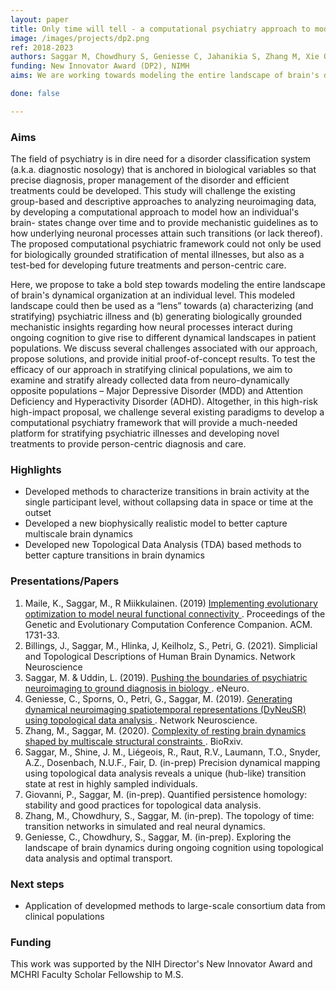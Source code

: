 ```yaml
---
layout: paper
title: Only time will tell - a computational psychiatry approach to model temporal transitions in brain activity as a lens towards developing better diagnostic nosology for psychiatric illness
image: /images/projects/dp2.png
ref: 2018-2023
authors: Saggar M, Chowdhury S, Geniesse C, Jahanikia S, Zhang M, Xie O, Maile K, Sun Y, Gajawelli N, Booras A, Quah S 
funding: New Innovator Award (DP2), NIMH
aims: We are working towards modeling the entire landscape of brain's dynamical organization at an individual level. This modeled landscape could then be used as a “lens” towards (a) characterizing (and stratifying) psychiatric illness and (b) generating biologically grounded mechanistic insights regarding how neural processes interact during ongoing cognition to give rise to different dynamical landscapes in patient populations.

done: false

---
```


### Aims

The field of psychiatry is in dire need for a disorder classification system (a.k.a. diagnostic nosology) that is anchored in biological variables so that precise diagnosis, proper management of the disorder and efficient treatments could be developed. This study will challenge the existing group-based and descriptive approaches to analyzing neuroimaging data, by developing a computational approach to model how an individual's brain- states change over time and to provide mechanistic guidelines as to how underlying neuronal processes attain such transitions (or lack thereof). The proposed computational psychiatric framework could not only be used for biologically grounded stratification of mental illnesses, but also as a test-bed for developing future treatments and person-centric care.

Here, we propose to take a bold step towards modeling the entire landscape of brain's dynamical organization at an individual level. This modeled landscape could then be used as a “lens” towards (a) characterizing (and stratifying) psychiatric illness and (b) generating biologically grounded mechanistic insights regarding how neural processes interact during ongoing cognition to give rise to different dynamical landscapes in patient populations. We discuss several challenges associated with our approach, propose solutions, and provide initial proof-of-concept results. To test the efficacy of our approach in stratifying clinical populations, we aim to examine and stratify already collected data from neuro-dynamically opposite populations – Major Depressive Disorder (MDD) and Attention Deficiency and Hyperactivity Disorder (ADHD). Altogether, in this high-risk high-impact proposal, we challenge several existing paradigms to develop a computational psychiatry framework that will provide a much-needed platform for stratifying psychiatric illnesses and developing novel treatments to provide person-centric diagnosis and care.

### Highlights

- Developed methods to characterize transitions in brain activity at the single participant level, without collapsing data in space or time at the outset
- Developed a new biophysically realistic model to better capture multiscale brain dynamics
- Developed new Topological Data Analysis (TDA) based methods to better capture transitions in brain dynamics

### Presentations/Papers
1. Maile, K., Saggar, M., R Miikkulainen. (2019) <a href="https://dl.acm.org/doi/abs/10.1145/3319619.3326826"> Implementing evolutionary optimization to model neural functional connectivity </a>. Proceedings of the Genetic and Evolutionary Computation Conference Companion. ACM. 1731-33.  
2. Billings, J., Saggar, M., Hlinka, J, Keilholz, S., Petri, G. (2021). Simplicial and Topological Descriptions of Human Brain Dynamics. Network Neuroscience
3. Saggar, M. & Uddin, L. (2019). <a href="http://dx.doi.org/10.1523/ENEURO.0384-19.2019">Pushing the boundaries of psychiatric neuroimaging to ground diagnosis in biology </a>. eNeuro.   
4. Geniesse, C., Sporns, O., Petri, G., Saggar, M. (2019). <a href="http://dx.doi.org/10.1162/netn_a_00093">Generating dynamical neuroimaging spatiotemporal representations (DyNeuSR) using topological data analysis </a>. Network Neuroscience. 
5. Zhang, M., Saggar, M. (2020). <a href="https://www.biorxiv.org/content/10.1101/2020.05.14.097196v2"> Complexity of resting brain dynamics shaped by multiscale structural constraints </a>. BioRxiv.
6. Saggar, M., Shine, J. M., Liégeois, R., Raut, R.V., Laumann, T.O., Snyder, A.Z., Dosenbach, N.U.F., Fair, D. (in-prep) Precision dynamical mapping using topological data analysis reveals a unique (hub-like) transition state at rest in highly sampled individuals. 
7. Giovanni, P., Saggar, M. (in-prep). Quantified persistence homology: stability and good practices for topological data analysis.
8. Zhang, M., Chowdhury, S., Saggar, M. (in-prep). The topology of time: transition networks in simulated and real neural dynamics.
9. Geniesse, C., Chowdhury, S., Saggar, M. (in-prep). Exploring the landscape of brain dynamics during ongoing cognition using topological data analysis and optimal transport.

### Next steps
- Application of developmed methods to large-scale consortium data from clinical populations


### Funding
This work was supported by the NIH Director's New Innovator Award and MCHRI Faculty Scholar Fellowship to M.S.

